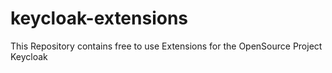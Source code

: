 # keycloak-extensions
This Repository contains free to use Extensions for the OpenSource Project Keycloak
